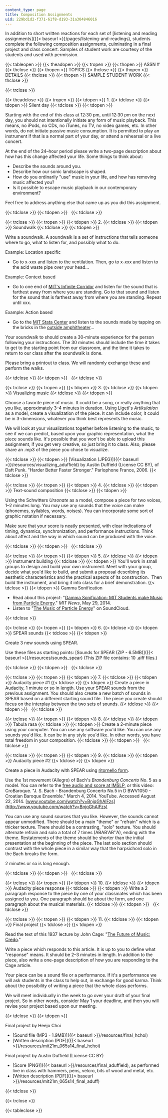 ```yaml
---
content_type: page
title: Composition Assignments
uid: 229bd1d2-f371-61f8-d193-31a304846016
---
```


In addition to short written reactions for each set of [listening and reading assignments]({{< baseurl >}}/pages/listening-and-readings), students complete the following composition assignments, culminating in a final project and class concert. Samples of student work are courtesy of the students and used with permission.

{{< tableopen >}}
{{< theadopen >}}
{{< tropen >}}
{{< thopen >}}
ASSN #
{{< thclose >}}
{{< thopen >}}
TOPICS
{{< thclose >}}
{{< thopen >}}
DETAILS
{{< thclose >}}
{{< thopen >}}
SAMPLE STUDENT WORK
{{< thclose >}}

{{< trclose >}}

{{< theadclose >}}
{{< tropen >}}
{{< tdopen >}}
1.
{{< tdclose >}}
{{< tdopen >}}
Silent day
{{< tdclose >}}
{{< tdopen >}}


Starting with the end of this class at 12:30 pm, until 12:30 pm on the next day, you should not intentionally initiate any form of music playback. This means, no iPods, no CDs, no iTunes, no TV, no video games, etc. In other words, do not initiate passive music consumption. It is permitted to play an instrument if that is a normal part of your day, or attend a rehearsal or a live concert.

At the end of the 24–hour period please write a two-page description about how has this change affected your life. Some things to think about:

*   Describe the sounds around you.
*   Describe how our sonic landscape is shaped.
*   How do you ordinarily "use" music in your life, and how has removing music affected you?
*   Is it possible to escape music playback in our contemporary environment?

Feel free to address anything else that came up as you did this assignment.


{{< tdclose >}}
{{< tdopen >}}
 
{{< tdclose >}}

{{< trclose >}}
{{< tropen >}}
{{< tdopen >}}
2.
{{< tdclose >}}
{{< tdopen >}}
Soundwalk
{{< tdclose >}}
{{< tdopen >}}


Write a soundwalk. A soundwalk is a set of instructions that tells someone where to go, what to listen for, and possibly what to do.

Example: Location specific

*   Go to x-xxx and listen to the ventilation. Then, go to x-xxx and listen to the acid waste pipe over your head…

Example: Context based

*   Go to one end of [MIT's Infinite Corridor](http://en.wikipedia.org/wiki/Infinite_Corridor) and listen for the sound that is farthest away from where you are standing. Go to that sound and listen for the sound that is farthest away from where you are standing. Repeat until xxx.

Example: Action based

*   Go to the [MIT Stata Center](http://en.wikipedia.org/wiki/Ray_and_Maria_Stata_Center) and listen to the sounds made by tapping on the bricks in the [outside amphitheater](https://www.flickr.com/photos/mit-campus-activities/5057957004)…

Your soundwalk to should create a 30-minute experience for the person following your instructions. The 30 minutes should include the time it takes to get to the starting point from our classroom, and the time it takes to return to our class after the soundwalk is done.

Please bring a printout to class. We will randomly exchange these and perform the walks.


{{< tdclose >}}
{{< tdopen >}}
 
{{< tdclose >}}

{{< trclose >}}
{{< tropen >}}
{{< tdopen >}}
3.
{{< tdclose >}}
{{< tdopen >}}
Visualizing music
{{< tdclose >}}
{{< tdopen >}}


Choose a favorite piece of music. It could be a song, or really anything that you like, approximately 3–4 minutes in duration. Using Ligeti's _Artikulation_ as a model, create a visualization of the piece. It can include color, it could be in 3-dimensions, whatever you think best represents the music.

We will look at your visualizations together before listening to the music, to see if we can predict, based upon your graphic representation, what the piece sounds like. It's possible that you won't be able to upload this assignment, if you get very creative, so just bring it to class. Also, please share an .mp3 of the piece you chose to visualize.


{{< tdclose >}}
{{< tdopen >}}
[Visualization (JPEG)]({{< baseurl >}}/resources/visualizing_aduffield) by Austin Duffield (License CC BY), of Daft Punk. "Harder Better Faster Stronger." Parlophone France, 2006.
{{< tdclose >}}

{{< trclose >}}
{{< tropen >}}
{{< tdopen >}}
4.
{{< tdclose >}}
{{< tdopen >}}
Text-sound composition
{{< tdclose >}}
{{< tdopen >}}


Using the Schwitters _Ursonate_ as a model, compose a piece for two voices, 1–2 minutes long. You may use any sounds that the voice can make (phonemes, syllables, words, noises). You can incorporate some sort of graphic notation if necessary.

Make sure that your score is neatly presented, with clear indications of timing, dynamics, synchronization, and performance instructions. Think about affect and the way in which sound can be produced with the voice.


{{< tdclose >}}
{{< tdopen >}}
 
{{< tdclose >}}

{{< trclose >}}
{{< tropen >}}
{{< tdopen >}}
5.
{{< tdclose >}}
{{< tdopen >}}
Instrument building
{{< tdclose >}}
{{< tdopen >}}
You'll work in small groups to design and build your own instrument. Meet with your group, decide what you'd like to build, and submit a proposal describing its aesthetic characteristics and the practical aspects of its construction.  Then build the instrument, and bring it into class for a brief demonstration.
{{< tdclose >}}
{{< tdopen >}}
Gamma Sonification

*   Read about this project: "[Gamma Sonification: MIT Students make Music from Particle Energy](http://newsoffice.mit.edu/2014/gamma-sonification-mit-students-make-music-particle-energy)." _MIT News_, May 29, 2014.
*   Listen to "[The Music of Particle Energy](https://soundcloud.com/mitkwes/sets/nuclear-music)" on SoundCloud.


{{< tdclose >}}

{{< trclose >}}
{{< tropen >}}
{{< tdopen >}}
6.
{{< tdclose >}}
{{< tdopen >}}
SPEAR sounds
{{< tdclose >}}
{{< tdopen >}}


Create 3 new sounds using SPEAR.

Use these files as starting points: [Sounds for SPEAR (ZIP - 6.5MB)]({{< baseurl >}}/resources/sounds_spear) (This ZIP file contains: 10 .aiff files.)


{{< tdclose >}}
{{< tdopen >}}
 
{{< tdclose >}}

{{< trclose >}}
{{< tropen >}}
{{< tdopen >}}
7.
{{< tdclose >}}
{{< tdopen >}}
Audacity piece #1
{{< tdclose >}}
{{< tdopen >}}
Create a piece in Audacity, 1 minute or so in length. Use your SPEAR sounds from the previous assignment. You should also create a new batch of sounds in SPEAR based on a different starting sound file. The piece you create should focus on the interplay between the two sets of sounds.
{{< tdclose >}}
{{< tdopen >}}
 
{{< tdclose >}}

{{< trclose >}}
{{< tropen >}}
{{< tdopen >}}
8.
{{< tdclose >}}
{{< tdopen >}}
Tabula rasa
{{< tdclose >}}
{{< tdopen >}}
Create a 2-minute piece using your computer. You can use any software you'd like. You can use any sounds you'd like. It can be in any style you'd like. In other words, you have total freedom in your composition.
{{< tdclose >}}
{{< tdopen >}}
 
{{< tdclose >}}

{{< trclose >}}
{{< tropen >}}
{{< tdopen >}}
9.
{{< tdclose >}}
{{< tdopen >}}
Audacity piece #2
{{< tdclose >}}
{{< tdopen >}}


Create a piece in Audacity with SPEAR using [ritornello form](http://en.wikipedia.org/wiki/Ritornello).

Use the 1st movement (Allegro) of Bach's _Brandenburg Concerto_ No. 5 as a model. You can refer to the [free audio and score at IMSLP](http://imslp.org/wiki/Brandenburg_Concerto_No.5_in_D_major,_BWV_1050_(Bach,_Johann_Sebastian)), or this video: CroBaroque. "J. S. Bach - Brandenburg Concerto No.5 in D BWV1050 - Croatian Baroque Ensemble." March 4, 2014. YouTube. Accessed August 22, 2014. [www.youtube.com/watch?v=BnjqGhAlFzs](http://www.youtube.com/watch?v=BnjqGhAlFzs)

You can use any sound sources that you like. However, the sounds cannot appear unmodified. There should be a main "theme" or "refrain" which is a thicker texture. There should be a contrasting, "solo" texture. You should alternate refrain and solo a total of 7 times (ABAB'AB''A), ending with the theme. Restatements of the theme should be shorter than the initial presentation at the beginning of the piece. The last solo section should contrast with the whole piece in a similar way that the harpsichord solo in the Bach breaks the form.

2 minutes or so is long enough.


{{< tdclose >}}
{{< tdopen >}}
 
{{< tdclose >}}

{{< trclose >}}
{{< tropen >}}
{{< tdopen >}}
10.
{{< tdclose >}}
{{< tdopen >}}
Audacity piece response
{{< tdclose >}}
{{< tdopen >}}
Write a 2 paragraph response to the piece by one of your classmates which has been assigned to you. One paragraph should be about the form, and one paragraph about the musical materials.
{{< tdclose >}}
{{< tdopen >}}
 
{{< tdclose >}}

{{< trclose >}}
{{< tropen >}}
{{< tdopen >}}
11.
{{< tdclose >}}
{{< tdopen >}}
Final project
{{< tdclose >}}
{{< tdopen >}}


Read the text of this 1937 lecture by John Cage: "[The Future of Music: Credo](http://www.medienkunstnetz.de/source-text/41/)."

Write a piece which responds to this article. It is up to you to define what "response" means. It should be 2–3 minutes in length. In addition to the piece, also write a one-page description of how you are responding to the Cage article.

Your piece can be a sound file or a performance. If it's a performance we will ask students in the class to help out, in exchange for good karma. Think about the possibility of writing a piece that the whole class performs.

We will meet individually in the week to go over your draft of your final project. So in other words, consider May 1 your deadline, and then you will revise your project based upon our meeting.


{{< tdclose >}}
{{< tdopen >}}


Final project by Heejo Choi

*   [Sound file (MP3 - 1.9MB)]({{< baseurl >}}/resources/final_hchoi)
*   [Written description (PDF)]({{< baseurl >}}/resources/mit21m_065s14_final_hchoi)

Final project by Austin Duffield (License CC BY)

*   [Score (PNG)]({{< baseurl >}}/resources/final_aduffield), as performed live in class with hammers, pens, velcro, bits of wood and metal, etc.
*   [Written description (PDF)]({{< baseurl >}}/resources/mit21m_065s14_final_aduff)


{{< tdclose >}}

{{< trclose >}}

{{< tableclose >}}